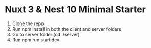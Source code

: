 # Nuxt 3 & Nest 10 Minimal Starter

1. Clone the repo
2. Run npm install in both the client and server folders
3. Go to server folder (cd ./server)
4. Run npm run start:dev

